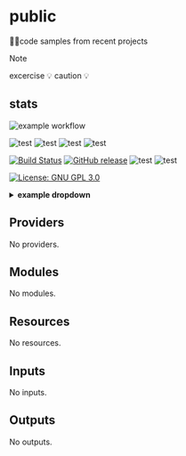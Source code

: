 # public
👩‍💻code samples from recent projects 

> [!NOTE]  
> excercise 💡 caution 💡

## stats

<!--  [![Currently](https://github.com/itArnaudov/public/actions/workflows/actions_pre_merge.yaml/badge.svg)](https://github.com/itArnaudov/public/actions?query=workflow%3Apre-merge%20checks)  -->

![example workflow](https://github.com/itArnaudov/public/actions/workflows/actions_pre_merge.yaml/badge.svg?style=plastic)

![test](https://img.shields.io/github/issues-pr/itArnaudov/public?style=plastic)
![test](https://img.shields.io/github/issues-pr-closed/itArnaudov/public)
![test](https://img.shields.io/github/issues/itArnaudov/public)
![test](https://img.shields.io/github/issues-closed/itArnaudov/public)

[![Build Status](https://img.shields.io/github/actions/workflow/status/itArnaudov/public/actions_pre_merge.yaml?style=plastic)](https://github.com/itArnaudov/public/actions)
[![GitHub release](https://img.shields.io/github/release/itArnaudov/public.svg)](https://github.com/itArnaudov/public/releases/latest)
![test](https://img.shields.io/github/languages/top/itArnaudov/public?style=plastic)
![test](https://img.shields.io/github/commit-activity/m/itArnaudov/public)


[![License: GNU GPL 3.0](https://img.shields.io/badge/License-GNU%20GPL%203.0-blue.svg?style=plastic)](LICENSE)

<details markdown="1"><summary markdown="span"><b>example dropdown</b></summary><br>
  <div markdown=1>

**Example**:


  ```go
  func main() {}
  ```

>- Test
>- build 

$$1+1=2$$ 

  </div>
</details>



<!-- BEGIN_TF_DOCS -->
## Providers

No providers.

## Modules

No modules.

## Resources

No resources.

## Inputs

No inputs.

## Outputs

No outputs.
<!-- END_TF_DOCS -->
